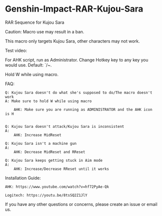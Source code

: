 # Genshin-Impact-RAR-Kujou-Sara
RAR Sequence for Kujou Sara

Caution: Macro use may result in a ban.

This macro only targets Kujou Sara, other characters may not work.

Test video: 

For AHK script, run as Administrator. Change Hotkey key to any key you would use. Default: `/~.

Hold W while using macro.

FAQ:

	Q: Kujou Sara doesn't do what she's supposed to do/The macro doesn't work
    A: Make sure to hold W while using macro
		
        AHK: Make sure you are running as ADMINISTRATOR and the AHK icon is H
	

    Q: Kujou Sara doesn't attack/Kujou Sara is inconsistent
    A: 
        AHK: Increase MidReset
		
	Q: Kujou Sara isn't a machine gun
	A: 
		AHK: Decrease MidReset and RReset
		
	Q: Kujou Sara keeps getting stuck in Aim mode
	A:
		AHK: Increase/Decrease RReset until it works
		
  Installation Guide:

    AHK: https://www.youtube.com/watch?v=hf72PyAe-Qk
  
    Logitech: https://youtu.be/8tsSQ2Z1JlY
  
If you have any other questions or concerns, please create an issue or email us.

